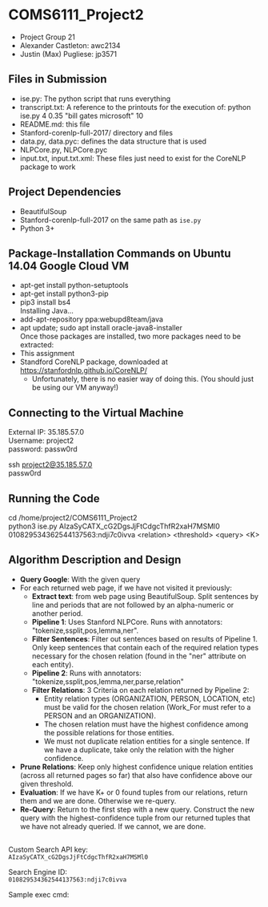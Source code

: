 # COMS6111_Project2

* Project Group 21
* Alexander Castleton: awc2134
* Justin (Max) Pugliese: jp3571

## Files in Submission

* ise.py: The python script that runs everything
* transcript.txt: A reference to the printouts for the execution of: python ise.py 4 0.35 "bill gates microsoft" 10
* README.md: this file
* Stanford-corenlp-full-2017/ directory and files
* data.py, data.pyc: defines the data structure that is used
* NLPCore.py, NLPCore.pyc
* input.txt, input.txt.xml: These files just need to exist for the CoreNLP package to work

## Project Dependencies
* BeautifulSoup
* Stanford-corenlp-full-2017 on the same path as `ise.py`
* Python 3+

## Package-Installation Commands on Ubuntu 14.04 Google Cloud VM

* apt-get install python-setuptools <br/>
* apt-get install python3-pip <br/>
* pip3 install bs4 <br/>
Installing Java...
* add-apt-repository ppa:webupd8team/java <br/>
* apt update; sudo apt install oracle-java8-installer <br/>
Once those packages are installed, two more packages need to be extracted:
* This assignment
* Standford CoreNLP package, downloaded at https://stanfordnlp.github.io/CoreNLP/
  * Unfortunately, there is no easier way of doing this. (You should just be using our VM anyway!)

## Connecting to the Virtual Machine

External IP: 35.185.57.0 <br/>
Username: project2 <br/>
password: passw0rd <br/>

ssh project2@35.185.57.0 <br/>
passw0rd

## Running the Code

cd /home/project2/COMS6111_Project2 <br/>
python3 ise.py AIzaSyCATX_cG2DgsJjFtCdgcThfR2xaH7MSMl0 010829534362544137563:ndji7c0ivva \<relation\> \<threshold\> \<query\> \<K\>

## Algorithm Description and Design

* **Query Google**: With the given query
* For each returned web page, if we have not visited it previously:
  * **Extract text**: from web page using BeautifulSoup.  Split sentences by line and periods that are not followed by an alpha-numeric or another period.
  * **Pipeline 1**: Uses Stanford NLPCore.  Runs with annotators: "tokenize,ssplit,pos,lemma,ner".
  * **Filter Sentences**: Filter out sentences based on results of Pipeline 1.  Only keep sentences that contain each of the required relation types necessary for the chosen relation (found in the "ner" attribute on each entity).
  * **Pipeline 2**: Runs with annotators: "tokenize,ssplit,pos,lemma,ner,parse,relation"
  * **Filter Relations**: 3 Criteria on each relation returned by Pipeline 2:
    * Entity relation types (ORGANIZATION, PERSON, LOCATION, etc) must be valid for the chosen relation (Work_For must refer to a PERSON and an ORGANIZATION).
    * The chosen relation must have the highest confidence among the possible relations for those entities.
    * We must not duplicate relation entities for a single sentence.  If we have a duplicate, take only the relation with the higher confidence.
* **Prune Relations**: Keep only highest confidence unique relation entities (across all returned pages so far) that also have confidence above our given threshold.
* **Evaluation**: If we have K+ or 0 found tuples from our relations, return them and we are done.  Otherwise we re-query.
* **Re-Query**: Return to the first step with a new query.  Construct the new query with the highest-confidence tuple from our returned tuples that we have not already queried.  If we cannot, we are done.

##

Custom Search API key:<br/>
`AIzaSyCATX_cG2DgsJjFtCdgcThfR2xaH7MSMl0`

Search Engine ID:<br/>
`010829534362544137563:ndji7c0ivva`

Sample exec cmd:<br/>
